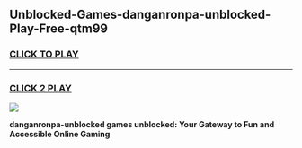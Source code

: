 
## Unblocked-Games-danganronpa-unblocked-Play-Free-qtm99
<h3>
<a href="https://premium76.site?title=danganronpa-unblocked&ref=10A">CLICK TO PLAY</a></h3>
<hr>

<h3>
<a href="https://premium76.site?title=danganronpa-unblocked&ref=10A">CLICK 2 PLAY</a>
  
</h3>

<a href="https://premium76.site?title=danganronpa-unblocked&ref=10A"><img src="https://clearcache.store/games.png"></a>


**danganronpa-unblocked games unblocked: Your Gateway to Fun and Accessible Online Gaming**
